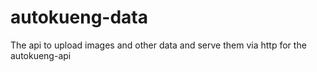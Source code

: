 # autokueng-data
The api to upload images and other data and serve them via http for the autokueng-api
